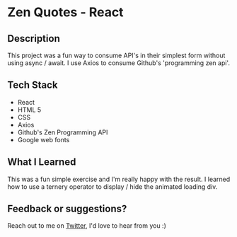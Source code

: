 # Zen Quotes - React

## Description

This project was a fun way to consume API's in their simplest form without using async / await. I use Axios to consume Github's 'programming zen api'.

## Tech Stack

-   React
-   HTML 5
-   CSS
-   Axios
-   Github's Zen Programming API
-   Google web fonts

## What I Learned

This was a fun simple exercise and I'm really happy with the result. I learned how to use a ternery operator to display / hide the animated loading div.

## Feedback or suggestions?

Reach out to me on [Twitter](https://twitter.com/megabitlabs), I'd love to hear from you :)

